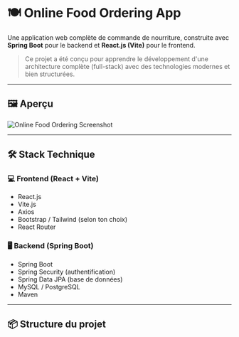 # 🍽️ Online Food Ordering App

Une application web complète de commande de nourriture, construite avec **Spring Boot** pour le backend et **React.js (Vite)** pour le frontend.

> Ce projet a été conçu pour apprendre le développement d'une architecture complète (full-stack) avec des technologies modernes et bien structurées.

---

## 🖼️ Aperçu

![Online Food Ordering Screenshot](https://via.placeholder.com/800x400?text=Capture+d%27%C3%A9cran+de+l%27application)

---

## 🛠️ Stack Technique

### 💻 Frontend (React + Vite)
- React.js
- Vite.js
- Axios
- Bootstrap / Tailwind (selon ton choix)
- React Router

### 🖥️ Backend (Spring Boot)
- Spring Boot
- Spring Security (authentification)
- Spring Data JPA (base de données)
- MySQL / PostgreSQL
- Maven

---

## 📦 Structure du projet


